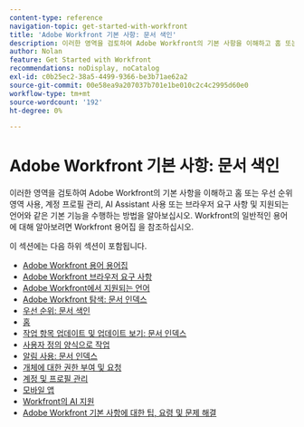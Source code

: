 ```yaml
---
content-type: reference
navigation-topic: get-started-with-workfront
title: 'Adobe Workfront 기본 사항: 문서 색인'
description: 이러한 영역을 검토하여 Adobe Workfront의 기본 사항을 이해하고 홈 또는 우선 순위 영역 사용, 계정 프로필 관리, AI Assistant 사용 또는 브라우저 요구 사항 및 지원되는 언어와 같은 기본 기능을 수행하는 방법을 알아보십시오. Workfront의 일반적인 용어에 대해 알아보려면 Workfront 용어집 을 참조하십시오.
author: Nolan
feature: Get Started with Workfront
recommendations: noDisplay, noCatalog
exl-id: c0b25ec2-38a5-4499-9366-be3b71ae62a2
source-git-commit: 00e58ea9a207037b701e1be010c2c4c2995d60e0
workflow-type: tm+mt
source-wordcount: '192'
ht-degree: 0%

---
```


# Adobe Workfront 기본 사항: 문서 색인

<!--Audited: 01/2025-->

이러한 영역을 검토하여 Adobe Workfront의 기본 사항을 이해하고 홈 또는 우선 순위 영역 사용, 계정 프로필 관리, AI Assistant 사용 또는 브라우저 요구 사항 및 지원되는 언어와 같은 기본 기능을 수행하는 방법을 알아보십시오. Workfront의 일반적인 용어에 대해 알아보려면 Workfront 용어집 을 참조하십시오.

이 섹션에는 다음 하위 섹션이 포함됩니다.

* [Adobe Workfront 용어 용어집](../workfront-basics/navigate-workfront/workfront-navigation/workfront-terminology-glossary.md)
* [Adobe Workfront 브라우저 요구 사항](../workfront-basics/workfront-browser-requirements.md)
* [Adobe Workfront에서 지원되는 언어](../workfront-basics/supported-languages-in-workfront.md)
* [Adobe Workfront 탐색: 문서 인덱스](../workfront-basics/navigate-workfront/navigate-workfront.md)
* [우선 순위: 문서 색인](/help/quicksilver/workfront-basics/priorities/priorities-toc.md)
* [홈](../workfront-basics/using-home/home.md)
* [작업 항목 업데이트 및 업데이트 보기: 문서 인덱스](../workfront-basics/updating-work-items-and-viewing-updates/update-work-items-and-view-updates.md)
* [사용자 정의 양식으로 작업](../workfront-basics/work-with-custom-forms/work-with-custom-forms.md)
* [알림 사용: 문서 인덱스](../workfront-basics/using-notifications/use-notifications.md)
* [개체에 대한 권한 부여 및 요청](../workfront-basics/grant-and-request-access-to-objects/grant-and-request-access-to-objects.md)
* [계정 및 프로필 관리](../workfront-basics/manage-your-account-and-profile/manage-your-account-and-profile.md)
* [모바일 앱](../workfront-basics/mobile-apps/mobile-apps.md)
* [Workfront의 AI 지원](/help/quicksilver/workfront-basics/ai-assistant/ai-assistant.md)
* [Adobe Workfront 기본 사항에 대한 팁, 요령 및 문제 해결](../workfront-basics/tips-tricks-and-troubleshooting/tips-tricks-troubleshooting-basics.md)
